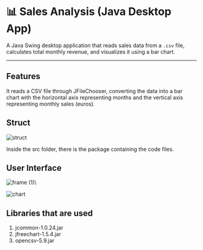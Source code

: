 # 📊 Sales Analysis (Java Desktop App)

A Java Swing desktop application that reads sales data from a `.csv` file, calculates total monthly revenue, and visualizes it using a bar chart.

---

##  Features
It reads a CSV file through JFileChooser, converting the data into a bar chart with the horizontal axis representing months and the vertical axis representing monthly sales (euros).

## Struct
![struct](https://github.com/user-attachments/assets/1fe6d4c2-de3c-4645-ae3e-feb4f7b907b1)


Inside the src folder, there is the package containing the code files.

## User Interface
![frame (1)](https://github.com/user-attachments/assets/b844b2f1-9bd1-45c5-a51d-bbb5de75923d)\


![chart](https://github.com/user-attachments/assets/06f54fb7-46ba-4c86-b43e-29a1ba00e7a7)


## Libraries that are used
1. jcommon-1.0.24.jar
2. jfreechart-1.5.4.jar
3. opencsv-5.9.jar
